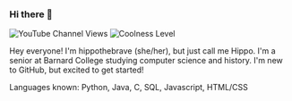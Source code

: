 ### Hi there 👋

![YouTube Channel Views](https://img.shields.io/youtube/channel/views/UCrOEuSxOuBwRHzAz7oNs3zw?style=social)
![Coolness Level](https://img.shields.io/static/v1?label=Coolness%20Level&message=MAXIMUM&color=<blueviolet>)
                                                                                                    
<!--
**hippothebrave/hippothebrave** is a ✨ _special_ ✨ repository because its `README.md` (this file) appears on your GitHub profile.

Here are some ideas to get you started:

- 🔭 I’m currently working on ...
- 🌱 I’m currently learning ...
- 👯 I’m looking to collaborate on ...
- 🤔 I’m looking for help with ...
- 💬 Ask me about ...
- 📫 How to reach me: ...
- 😄 Pronouns: ...
- ⚡ Fun fact: ...
-->

Hey everyone! I'm hippothebrave (she/her), but just call me Hippo. I'm a senior at Barnard College studying computer science and history. I'm new to GitHub, but excited to get started!

Languages known: Python, Java, C, SQL, Javascript, HTML/CSS
